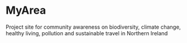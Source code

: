 # MyArea
Project site for community awareness on biodiversity, climate change, healthy living, pollution and sustainable travel in Northern Ireland
